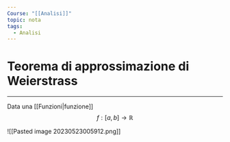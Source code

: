 ```yaml
---
Course: "[[Analisi]]"
topic: nota
tags:
  - Analisi
---
```


# Teorema di approssimazione di Weierstrass
---
Data una [[Funzioni|funzione]]
$$f:[a,b]\rightarrow \mathbb{R}$$

![[Pasted image 20230523005912.png]]